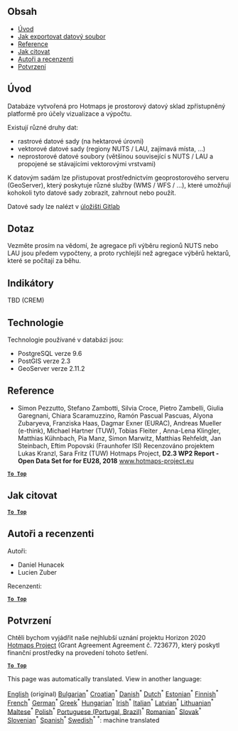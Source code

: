 <h2> Obsah </h2><ul><li> <a href="#Introduction">Úvod</a> </li><li> <a href="#How-to-export-a-dataset">Jak exportovat datový soubor</a> </li><li> <a href="#References">Reference</a> </li><li> <a href="#How-to-cite">Jak citovat</a> </li><li> <a href="#Authors-and-reviewers">Autoři a recenzenti</a> </li><li> <a href="#acknowledgement">Potvrzení</a> </li></ul><h2> Úvod </h2><p> Databáze vytvořená pro Hotmaps je prostorový datový sklad zpřístupněný platformě pro účely vizualizace a výpočtu. </p><p> Existují různé druhy dat: </p><ul><li> rastrové datové sady (na hektarové úrovni) </li><li> vektorové datové sady (regiony NUTS / LAU, zajímavá místa, ...) </li><li> neprostorové datové soubory (většinou související s NUTS / LAU a propojené se stávajícími vektorovými vrstvami) </li></ul><p> K datovým sadám lze přistupovat prostřednictvím geoprostorového serveru (GeoServer), který poskytuje různé služby (WMS / WFS / ...), které umožňují kohokoli tyto datové sady zobrazit, zahrnout nebo použít. </p><p> Datové sady lze nalézt v <a href="https://gitlab.com/hotmaps">úložišti Gitlab</a> </p><h2> Dotaz </h2><p> Vezměte prosím na vědomí, že agregace při výběru regionů NUTS nebo LAU jsou předem vypočteny, a proto rychlejší než agregace výběrů hektarů, které se počítají za běhu. </p><h2> Indikátory </h2><p> TBD (CREM) </p><h2> Technologie </h2><p> Technologie používané v databázi jsou: </p><ul><li> PostgreSQL verze 9.6 </li><li> PostGIS verze 2.3 </li><li> GeoServer verze 2.11.2 </li></ul><h2> Reference </h2><ul><li> Simon Pezzutto, Stefano Zambotti, Silvia Croce, Pietro Zambelli, Giulia Garegnani, Chiara Scaramuzzino, Ramón Pascual Pascuas, Alyona Zubaryeva, Franziska Haas, Dagmar Exner (EURAC), Andreas Mueller (e-think), Michael Hartner (TUW), Tobias Fleiter , Anna-Lena Klingler, Matthias Kühnbach, Pia Manz, Simon Marwitz, Matthias Rehfeldt, Jan Steinbach, Eftim Popovski (Fraunhofer ISI) Recenzováno projektem Lukas Kranzl, Sara Fritz (TUW) Hotmaps Project, <strong>D2.3 WP2 Report - Open Data Set for for EU28, 2018</strong> <a href="http://www.hotmaps-project.eu/wp-content/uploads/2018/05/D2.3-Hotmaps_FINAL-VERSION_for-upload.pdf">www.hotmaps-project.eu</a> </li></ul><p><ins> <code><strong><a href="#table-of-contents">To Top</a></strong></code> </ins> </p><h2> Jak citovat </h2><p><ins> <code><strong><a href="#table-of-contents">To Top</a></strong></code> </ins> </p><h2> Autoři a recenzenti </h2><p> Autoři: </p><ul><li> Daniel Hunacek </li><li> Lucien Zuber </li></ul><p> Recenzenti: </p><p><ins> <code><strong><a href="#table-of-contents">To Top</a></strong></code> </ins> </p><h2> Potvrzení </h2><p> Chtěli bychom vyjádřit naše nejhlubší uznání projektu Horizon 2020 <a href="https://www.hotmaps-project.eu">Hotmaps Project</a> (Grant Agreement Agreement č. 723677), který poskytl finanční prostředky na provedení tohoto šetření. </p><p><ins> <code><strong><a href="#table-of-contents">To Top</a></strong></code> </ins> </p>

This page was automatically translated. View in another language:

[English](en-Database-behind-the-Hotmaps-toolbox) (original) [Bulgarian](bg-Database-behind-the-Hotmaps-toolbox)<sup>\*</sup> [Croatian](hr-Database-behind-the-Hotmaps-toolbox)<sup>\*</sup>  [Danish](da-Database-behind-the-Hotmaps-toolbox)<sup>\*</sup> [Dutch](nl-Database-behind-the-Hotmaps-toolbox)<sup>\*</sup> [Estonian](et-Database-behind-the-Hotmaps-toolbox)<sup>\*</sup> [Finnish](fi-Database-behind-the-Hotmaps-toolbox)<sup>\*</sup> [French](fr-Database-behind-the-Hotmaps-toolbox)<sup>\*</sup> [German](de-Database-behind-the-Hotmaps-toolbox)<sup>\*</sup> [Greek](el-Database-behind-the-Hotmaps-toolbox)<sup>\*</sup> [Hungarian](hu-Database-behind-the-Hotmaps-toolbox)<sup>\*</sup> [Irish](ga-Database-behind-the-Hotmaps-toolbox)<sup>\*</sup> [Italian](it-Database-behind-the-Hotmaps-toolbox)<sup>\*</sup> [Latvian](lv-Database-behind-the-Hotmaps-toolbox)<sup>\*</sup> [Lithuanian](lt-Database-behind-the-Hotmaps-toolbox)<sup>\*</sup> [Maltese](mt-Database-behind-the-Hotmaps-toolbox)<sup>\*</sup> [Polish](pl-Database-behind-the-Hotmaps-toolbox)<sup>\*</sup> [Portuguese (Portugal, Brazil)](pt-Database-behind-the-Hotmaps-toolbox)<sup>\*</sup> [Romanian](ro-Database-behind-the-Hotmaps-toolbox)<sup>\*</sup> [Slovak](sk-Database-behind-the-Hotmaps-toolbox)<sup>\*</sup> [Slovenian](sl-Database-behind-the-Hotmaps-toolbox)<sup>\*</sup> [Spanish](es-Database-behind-the-Hotmaps-toolbox)<sup>\*</sup> [Swedish](sv-Database-behind-the-Hotmaps-toolbox)<sup>\*</sup>
<sup>\*</sup>: machine translated
